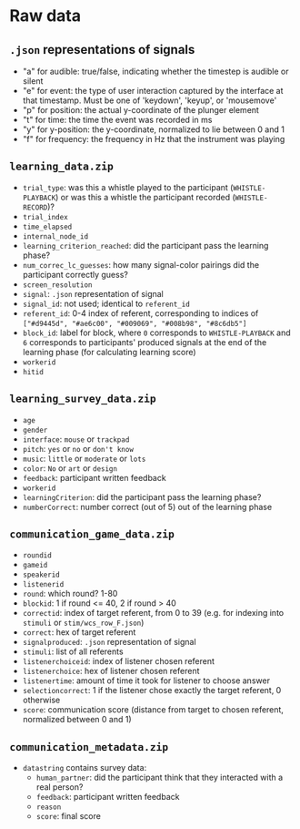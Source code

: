 # Raw data

## `.json` representations of signals

- "a" for audible: true/false, indicating whether the timestep is audible or silent
- "e" for event: the type of user interaction captured by the interface at that
                    timestamp. Must be one of 'keydown', 'keyup', or 'mousemove'
- "p" for position: the actual y-coordinate of the plunger element
- "t" for time: the time the event was recorded in ms
- "y" for y-position: the y-coordinate, normalized to lie between 0 and 1
- "f" for frequency: the frequency in Hz that the instrument was playing


## `learning_data.zip`

- `trial_type`: was this a whistle played to the participant (`WHISTLE-PLAYBACK`) or was this a whistle the participant recorded (`WHISTLE-RECORD`)?
- `trial_index`
- `time_elapsed`
- `internal_node_id`
- `learning_criterion_reached`: did the participant pass the learning phase?
- `num_correc_lc_guesses`: how many signal-color pairings did the participant correctly guess?
- `screen_resolution`
- `signal`: `.json` representation of signal
- `signal_id`: not used; identical to `referent_id`
- `referent_id`: 0-4 index of referent, corresponding to indices of `["#d9445d", "#ae6c00", "#009069", "#008b98", "#8c6db5"]`
- `block_id`: label for block, where `0` corresponds to `WHISTLE-PLAYBACK` and `6` corresponds to participants' produced signals at the end of the learning phase (for calculating learning score)
- `workerid`
- `hitid`


## `learning_survey_data.zip`

- `age`
- `gender`
- `interface`: `mouse` or `trackpad`
- `pitch`: `yes` or `no` or `don't know`
- `music`: `little` or `moderate` or `lots`
- `color`: `No` or `art` or `design`
- `feedback`: participant written feedback
- `workerid`
- `learningCriterion`: did the participant pass the learning phase?
- `numberCorrect`: number correct (out of 5) out of the learning phase

## `communication_game_data.zip`

- `roundid`
- `gameid`
- `speakerid`
- `listenerid`
- `round`: which round? 1-80
- `blockid`: 1 if round <= 40, 2 if round > 40
- `correctid`: index of target referent, from 0 to 39 (e.g. for indexing into `stimuli` or  `stim/wcs_row_F.json`)
- `correct`: hex of target referent
- `signalproduced`: `.json` representation of signal
- `stimuli`: list of all referents
- `listenerchoiceid`: index of listener chosen referent
- `listenerchoice`: hex of listener chosen referent
- `listenertime`: amount of time it took for listener to choose answer
- `selectioncorrect`: 1 if the listener chose exactly the target referent, 0 otherwise
- `score`: communication score (distance from target to chosen referent, normalized between 0 and 1)

## `communication_metadata.zip`

- `datastring` contains survey data:
    - `human_partner`: did the participant think that they interacted with a real person?
    - `feedback`: participant written feedback
    -  `reason`
    - `score`: final score